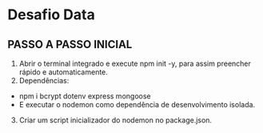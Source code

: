 # Desafio Data

##  PASSO A PASSO INICIAL
1) Abrir o terminal integrado e execute npm init -y, para assim preencher rápido e automaticamente.
2) Dependências:
* npm i bcrypt dotenv express mongoose
* E executar o nodemon como dependência de desenvolvimento isolada.
3) Criar um script inicializador do nodemon no package.json.


